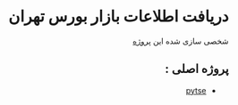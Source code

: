 <div dir="rtl"  markdown="1">

# دریافت اطلاعات بازار بورس تهران

شخصی سازی شده این [پروژه](https://github.com/Glyphack/pytse-client)
<div id="credits" />

## پروژه اصلی :

- [pytse](https://github.com/Glyphack/pytse-client)

</div>
